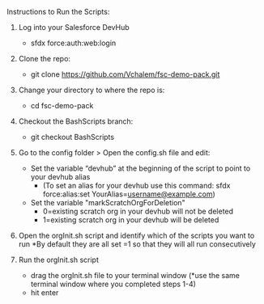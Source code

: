 Instructions to Run the Scripts:

1) Log into your Salesforce DevHub
    * sfdx force:auth:web:login

2) Clone the repo: 
    * git clone https://github.com/Vchalem/fsc-demo-pack.git
    
3) Change your directory to where the repo is: 
    * cd fsc-demo-pack

4) Checkout the BashScripts branch: 
   * git checkout BashScripts

5) Go to the config folder > Open the config.sh file and edit: 
   * Set the variable “devhub” at the beginning of the script to point to your devhub alias
      * (To set an alias for your devhub use this command: sfdx force:alias:set YourAlias=username@example.com)
   * Set the variable "markScratchOrgForDeletion"
      * 0=existing scratch org in your devhub will not be deleted
      * 1=existing scratch org in your devhub will be deleted

6) Open the orgInit.sh script and identify which of the scripts you want to run
   *By default they are all set =1 so that they will all run consecutively  

7) Run the orgInit.sh script
   * drag the orgInit.sh file to your terminal window (*use the same terminal window where you completed steps 1-4)
   * hit enter

